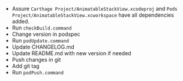 - Assure `Carthage Project/AnimatableStackView.xcodeproj` and `Pods Project/AnimatableStackView.xcworkspace` have all dependencies added.
- Run `checkBuild.command`
- Change version in podspec
- Run `podUpdate.command`
- Update CHANGELOG.md
- Update README.md with new version if needed
- Push changes in git
- Add git tag
- Run `podPush.command`
